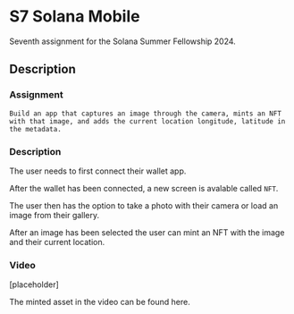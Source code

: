 # S7 Solana Mobile

Seventh assignment for the Solana Summer Fellowship 2024.

## Description

### Assignment

```
Build an app that captures an image through the camera, mints an NFT with that image, and adds the current location longitude, latitude in the metadata.
```

### Description

The user needs to first connect their wallet app.

After the wallet has been connected, a new screen is avalable called `NFT`.

The user then has the option to take a photo with their camera or load an image from their gallery.

After an image has been selected the user can mint an NFT with the image and their current location.

### Video

[placeholder]

The minted asset in the video can be found here.
